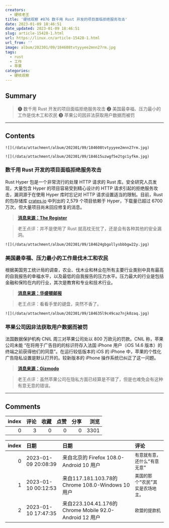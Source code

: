 ```yaml
---
creators:
  - 硬核老王
title: '硬核观察 #876 数千用 Rust 开发的项目面临拒绝服务攻击'
date: 2023-01-09 18:46:51
date_updated: 2023-01-09 18:46:51
slug: article-15428-1.html
url: https://linux.cn/article-15428-1.html
url_from: ''
image: album/202301/09/184608tvtyyyee2mnn27rm.jpg
tags:
  - rust
  - 工作
  - 苹果
categories:
  - 硬核观察
---
```


## Summary

> ❶ 数千用 Rust 开发的项目面临拒绝服务攻击
> ❷ 美国最幸福、压力最小的工作是伐木工和农民
> ❸ 苹果公司因非法获取用户数据而被罚

***

<!-- more -->

## Contents

`![](/data/attachment/album/202301/09/184608tvtyyyee2mnn27rm.jpg)`

`![](/data/attachment/album/202301/09/184615uzwgf5e2tgc1yfkm.jpg)`

### 数千用 Rust 开发的项目面临拒绝服务攻击

Rust Hyper 包是一个非常流行的处理 HTTP 请求的 Rust 库。安全研究人员发现，大量包含 Hyper 的项目容易受到精心设计的 HTTP 请求引起的拒绝服务攻击，漏洞源于在使用 Hyper 库时忘记对 HTTP 请求设置适当的限制。目前，Rust 的包存储库 [crates.io](http://crates.io/) 中列出的 2,579 个项目依赖于 Hyper，下载量已超过 6700 万次，但大量项目尚未回应修复的消息。

> 
> **[消息来源：The Register](https://www.theregister.com/2023/01/06/flaws_rust_projects_ddos/)**
> 
> 
> 

> 
> 老王点评：并不是使用了 Rust 就高枕无忧了，还是会有各种其他的安全漏洞。
> 
> 
> 

`![](/data/attachment/album/202301/09/184624gbgollysbbbgw22y.jpg)`

### 美国最幸福、压力最小的工作是伐木工和农民

根据美国劳工统计局的调查，农业、伐木业和林业在所有主要行业类别中具有最高的自我报告的幸福水平，以及最低的自我报告的压力水平。压力最大的行业是包括金融和保险在内的行业，其次是教育和专业和技术行业。

> 
> **[消息来源：华盛顿邮报](https://www.seattletimes.com/business/the-happiest-least-stressful-most-meaningful-jobs-in-america/)**
> 
> 
> 

> 
> 老王点评：看看手里的键盘，突然不香了。
> 
> 
> 

`![](/data/attachment/album/202301/09/184635l9c49caz7njk0zaq.jpg)`

### 苹果公司因非法获取用户数据而被罚

法国数据保护机构 CNIL 周三对苹果公司处以 800 万欧元的罚款。CNIL 称，苹果公司未能 “在将用于广告目的的标识符存入法国 iPhone 用户（iOS 14.6 版本）的终端之前获得他们的同意”。在运行较低版本的 iOS 的 iPhone 中，苹果的个性化广告隐私设置是默认打开的。较新版本的 iPhone 操作系统已纠正了这一问题。

> 
> **[消息来源：Gizmodo](https://gizmodo.com/apple-iphone-france-ads-fine-illegal-data-1849950163)**
> 
> 
> 

> 
> 老王点评：虽然苹果公司在隐私方面已经算是不错了，但是也难免会有这种有意无意的错误。
> 
> 
>

***

## Comments


|   index |   评论 |   收藏 |   点赞 |   分享 |   浏览 |
|--------:|-------:|-------:|-------:|-------:|-------:|
|       0 |      3 |      0 |      0 |      0 |   3301 |

|   index | 日期                | 日期                                                    | 评论                               |
|--------:|:--------------------|:--------------------------------------------------------|:-----------------------------------|
|       0 | 2023-01-09 20:08:39 | 来自北京的 Firefox 108.0-Android 10 用户                | `有意就有意，还什么“有意无意”`     |
|       1 | 2023-01-10 00:12:53 | 来自117.181.103.78的 Chrome 108.0-Windows 10 用户       | `美国的那个“农民”其实是农场地主。` |
|       2 | 2023-01-10 17:47:35 | 来自223.104.41.176的 Chrome Mobile 92.0-Android 12 用户 | `欧盟的提款机`                     |
